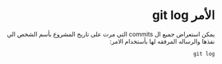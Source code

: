 ﻿<div dir = rtl >

# الأمر git log 

يمكن استعراض جميع ال commits التي مرت على تاريخ المشروع بأسم الشخص الي نفذها والرساله المرفقه لها بأستخدام الامر:

`git log`
 </dir>

